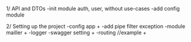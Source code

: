 1/ API and DTOs
-init module auth, user, without use-cases
-add config module



2/ Setting up the project
-config app +
-add pipe filter exception 
-module mailler +
-logger
-swagger setting +
-routing //example  +
